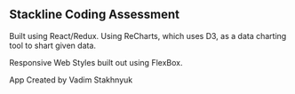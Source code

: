 ## Stackline Coding Assessment

Built using React/Redux. Using ReCharts, which uses D3, as a data charting tool to shart given data.

Responsive Web Styles built out using FlexBox.

App Created by Vadim Stakhnyuk
